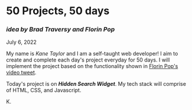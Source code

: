# 50 Projects, 50 days
### *idea by Brad Traversy and Florin Pop*

July 6, 2022

My name is *Kane Taylor* and I am a self-taught web developer! I aim to create and complete each day's project everyday for 50 days. I will implement the project based on the functionality shown in [Florin Pop's video tweet](https://twitter.com/florinpop1705/status/1542923659546951681).

Today's project is on ***Hidden Search Widget***. My tech stack will comprise of HTML, CSS, and Javascript.

K.